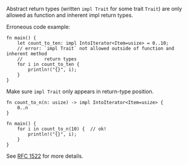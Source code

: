 Abstract return types (written `impl Trait` for some trait `Trait`) are only
allowed as function and inherent impl return types.

Erroneous code example:

```compile_fail,E0562
fn main() {
    let count_to_ten: impl IntoIterator<Item=usize> = 0..10;
    // error: `impl Trait` not allowed outside of function and inherent method
    //        return types
    for i in count_to_ten {
        println!("{}", i);
    }
}
```

Make sure `impl Trait` only appears in return-type position.

```
fn count_to_n(n: usize) -> impl IntoIterator<Item=usize> {
    0..n
}

fn main() {
    for i in count_to_n(10) {  // ok!
        println!("{}", i);
    }
}
```

See [RFC 1522] for more details.

[RFC 1522]: https://github.com/rust-lang/rfcs/blob/master/text/1522-conservative-impl-trait.md
